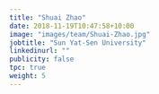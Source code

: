 ```yaml
---
title: "Shuai Zhao"
date: 2018-11-19T10:47:58+10:00
image: "images/team/Shuai-Zhao.jpg"
jobtitle: "Sun Yat-Sen University"
linkedinurl: ""
publicity: false
tpc: true
weight: 5
---
```

